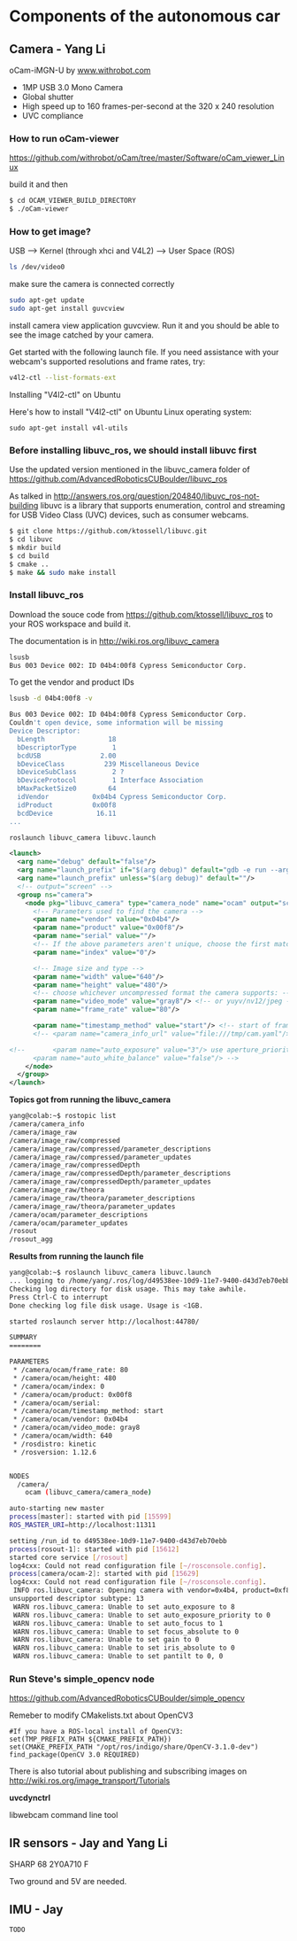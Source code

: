 # Components of the autonomous car

## Camera - Yang Li
oCam-iMGN-U by www.withrobot.com

- 1MP USB 3.0 Mono Camera
- Global shutter
- High speed up to 160 frames-per-second at the 320 x 240 resolution
- UVC compliance

### How to run oCam-viewer
https://github.com/withrobot/oCam/tree/master/Software/oCam_viewer_Linux

build it and then 
```bash
$ cd OCAM_VIEWER_BUILD_DIRECTORY
$ ./oCam-viewer
```
### How to get image?

USB --> Kernel (through xhci and V4L2) --> User Space (ROS)

```bash
ls /dev/video0
```
make sure the camera is connected correctly

```bash
sudo apt-get update
sudo apt-get install guvcview
```
install camera view application guvcview. Run it and you should be able to see the image catched by your camera.

Get started with the following launch file. If you need assistance with your webcam's supported resolutions and frame rates, try:
```bash
v4l2-ctl --list-formats-ext
```
Installing "V4l2-ctl" on Ubuntu

Here's how to install "V4l2-ctl" on Ubuntu Linux operating system:
```
sudo apt-get install v4l-utils
```

### Before installing libuvc_ros, we should install libuvc first

Use the updated version mentioned in the libuvc_camera folder of https://github.com/AdvancedRoboticsCUBoulder/libuvc_ros

As talked in http://answers.ros.org/question/204840/libuvc_ros-not-building
libuvc is a library that supports enumeration, control and streaming for USB Video Class (UVC) devices, such as consumer webcams.

```bash
$ git clone https://github.com/ktossell/libuvc.git
$ cd libuvc
$ mkdir build
$ cd build
$ cmake ..
$ make && sudo make install
```

### Install libuvc_ros

Download the souce code from https://github.com/ktossell/libuvc_ros to your ROS workspace and build it.

The documentation is in http://wiki.ros.org/libuvc_camera

```bash
lsusb
Bus 003 Device 002: ID 04b4:00f8 Cypress Semiconductor Corp. 
```
To get the vendor and product IDs
```bash
lsusb -d 04b4:00f8 -v

Bus 003 Device 002: ID 04b4:00f8 Cypress Semiconductor Corp. 
Couldn't open device, some information will be missing
Device Descriptor:
  bLength                18
  bDescriptorType         1
  bcdUSB               2.00
  bDeviceClass          239 Miscellaneous Device
  bDeviceSubClass         2 ?
  bDeviceProtocol         1 Interface Association
  bMaxPacketSize0        64
  idVendor           0x04b4 Cypress Semiconductor Corp.
  idProduct          0x00f8 
  bcdDevice           16.11
...
``` 

```bash
roslaunch libuvc_camera libuvc.launch 
```

```xml
<launch>
  <arg name="debug" default="false"/>
  <arg name="launch_prefix" if="$(arg debug)" default="gdb -e run --args"/>
  <arg name="launch_prefix" unless="$(arg debug)" default=""/>
  <!-- output="screen" -->
  <group ns="camera">
    <node pkg="libuvc_camera" type="camera_node" name="ocam" output="screen" launch-prefix="$(arg launch_prefix)">
      <!-- Parameters used to find the camera -->
      <param name="vendor" value="0x04b4"/>
      <param name="product" value="0x00f8"/>
      <param name="serial" value=""/>
      <!-- If the above parameters aren't unique, choose the first match: -->
      <param name="index" value="0"/>

      <!-- Image size and type -->
      <param name="width" value="640"/>
      <param name="height" value="480"/>
      <!-- choose whichever uncompressed format the camera supports: -->
      <param name="video_mode" value="gray8"/> <!-- or yuyv/nv12/jpeg -->
      <param name="frame_rate" value="80"/>

      <param name="timestamp_method" value="start"/> <!-- start of frame -->
      <!-- <param name="camera_info_url" value="file:///tmp/cam.yaml"/> -->

<!--       <param name="auto_exposure" value="3"/> use aperture_priority auto exposure
      <param name="auto_white_balance" value="false"/> -->
    </node>
  </group>
</launch>
```

**Topics got from running the libuvc_camera**
```bash
yang@colab:~$ rostopic list
/camera/camera_info
/camera/image_raw
/camera/image_raw/compressed
/camera/image_raw/compressed/parameter_descriptions
/camera/image_raw/compressed/parameter_updates
/camera/image_raw/compressedDepth
/camera/image_raw/compressedDepth/parameter_descriptions
/camera/image_raw/compressedDepth/parameter_updates
/camera/image_raw/theora
/camera/image_raw/theora/parameter_descriptions
/camera/image_raw/theora/parameter_updates
/camera/ocam/parameter_descriptions
/camera/ocam/parameter_updates
/rosout
/rosout_agg
```

**Results from running the launch file**
```bash
yang@colab:~$ roslaunch libuvc_camera libuvc.launch 
... logging to /home/yang/.ros/log/d49538ee-10d9-11e7-9400-d43d7eb70ebb/roslaunch-colab-15588.log
Checking log directory for disk usage. This may take awhile.
Press Ctrl-C to interrupt
Done checking log file disk usage. Usage is <1GB.

started roslaunch server http://localhost:44780/

SUMMARY
========

PARAMETERS
 * /camera/ocam/frame_rate: 80
 * /camera/ocam/height: 480
 * /camera/ocam/index: 0
 * /camera/ocam/product: 0x00f8
 * /camera/ocam/serial: 
 * /camera/ocam/timestamp_method: start
 * /camera/ocam/vendor: 0x04b4
 * /camera/ocam/video_mode: gray8
 * /camera/ocam/width: 640
 * /rosdistro: kinetic
 * /rosversion: 1.12.6


NODES
  /camera/
    ocam (libuvc_camera/camera_node)

auto-starting new master
process[master]: started with pid [15599]
ROS_MASTER_URI=http://localhost:11311

setting /run_id to d49538ee-10d9-11e7-9400-d43d7eb70ebb
process[rosout-1]: started with pid [15612]
started core service [/rosout]
log4cxx: Could not read configuration file [~/rosconsole.config].
process[camera/ocam-2]: started with pid [15629]
log4cxx: Could not read configuration file [~/rosconsole.config].
 INFO ros.libuvc_camera: Opening camera with vendor=0x4b4, product=0xf8, serial="", index=0
unsupported descriptor subtype: 13
 WARN ros.libuvc_camera: Unable to set auto_exposure to 8
 WARN ros.libuvc_camera: Unable to set auto_exposure_priority to 0
 WARN ros.libuvc_camera: Unable to set auto_focus to 1
 WARN ros.libuvc_camera: Unable to set focus_absolute to 0
 WARN ros.libuvc_camera: Unable to set gain to 0
 WARN ros.libuvc_camera: Unable to set iris_absolute to 0
 WARN ros.libuvc_camera: Unable to set pantilt to 0, 0
```

### Run Steve's simple_opencv node

https://github.com/AdvancedRoboticsCUBoulder/simple_opencv

Remeber to modify CMakelists.txt about OpenCV3

```
#If you have a ROS-local install of OpenCV3:
set(TMP_PREFIX_PATH ${CMAKE_PREFIX_PATH})
set(CMAKE_PREFIX_PATH "/opt/ros/indigo/share/OpenCV-3.1.0-dev")
find_package(OpenCV 3.0 REQUIRED)
```

There is also tutorial about publishing and subscribing images on http://wiki.ros.org/image_transport/Tutorials


**uvcdynctrl**

libwebcam command line tool


## IR sensors - Jay and Yang Li
SHARP 68 2Y0A710 F

Two ground and 5V are needed.


## IMU - Jay
```bash
TODO
```
